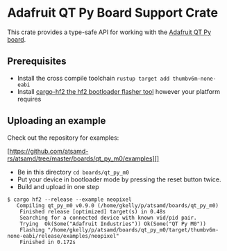 # Adafruit QT Py Board Support Crate

This crate provides a type-safe API for working with the [Adafruit QT Py
board](https://www.adafruit.com/product/4600).

## Prerequisites
* Install the cross compile toolchain `rustup target add thumbv6m-none-eabi`
* Install [cargo-hf2 the hf2 bootloader flasher tool](https://crates.io/crates/cargo-hf2) however your platform requires

## Uploading an example

Check out the repository for examples:

[https://github.com/atsamd-rs/atsamd/tree/master/boards/qt_py_m0/examples][]

* Be in this directory `cd boards/qt_py_m0`
* Put your device in bootloader mode by pressing the reset button twice.
* Build and upload in one step
```
$ cargo hf2 --release --example neopixel
   Compiling qt_py_m0 v0.9.0 (/home/gkelly/p/atsamd/boards/qt_py_m0)
    Finished release [optimized] target(s) in 0.48s
    Searching for a connected device with known vid/pid pair.
    Trying  Ok(Some("Adafruit Industries")) Ok(Some("QT Py M0"))
    Flashing "/home/gkelly/p/atsamd/boards/qt_py_m0/target/thumbv6m-none-eabi/release/examples/neopixel"
    Finished in 0.172s
```
